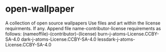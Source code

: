 # open-wallpaper
A collection of open source wallpapers
Use files and art within the license requirments. If any.
Append file name-contributor-license requirements as follows:
(nameoffile)-(contributor)-(license)
burn-j-atoms-License.CCBY-SA-4.0
dark-j-atoms-License.CCBY-SA-4.0
lessdark-j-atoms-License.CCBY-SA-4.0
